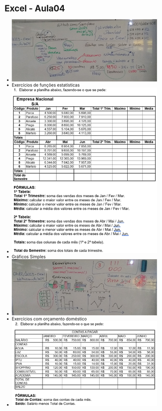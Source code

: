 # Excel - Aula04
- <img src="lousa.jpg">
- Exercícios de funções estatísticas
- <img src="atividade01.png">
- Gráficos Simples
- <img src="lousa2.jpg">
- Exercícios com orçamento doméstico
- <img src="atividade02.png">